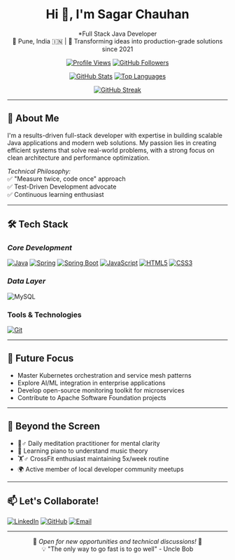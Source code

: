 <div align="center">

# Hi 👋, I'm Sagar Chauhan

*Full Stack Java Developer  
📍 Pune, India 🇮🇳 | 🚀 Transforming ideas into production-grade solutions since 2021

[![Profile Views](https://komarev.com/ghpvc/?username=Prasad-Bhumkar&label=Profile%20views&color=0e75b6&style=flat)](https://github.com/sagar-chauhan1)
[![GitHub Followers](https://img.shields.io/github/followers/Prasad-Bhumkar?logo=github&style=social)](https://github.com/sagar-chauhan1)

[![GitHub Stats](https://github-readme-stats.vercel.app/api?username=Prasad-Bhumkar&show_icons=true&theme=radical&hide_title=true)](https://github.com/sagar-chauhan1)
[![Top Languages](https://github-readme-stats.vercel.app/api/top-langs/?username=Prasad-Bhumkar&layout=compact&theme=radical)](https://github.com/sagar-chauhan1)

[![GitHub Streak](https://github-readme-streak-stats.herokuapp.com/?user=Prasad-Bhumkar&theme=radical)](https://github.com/sagar-chauhan1)

</div>

---

## 🚀 About Me

I'm a results-driven full-stack developer with expertise in building scalable Java applications and modern web solutions. My passion lies in creating efficient systems that solve real-world problems, with a strong focus on clean architecture and performance optimization.

*Technical Philosophy:*  
✅ "Measure twice, code once" approach  
✅ Test-Driven Development advocate  
✅ Continuous learning enthusiast

---

## 🛠 Tech Stack

### *Core Development*
[![Java](https://img.shields.io/badge/Java-ED8B00?style=for-the-badge&logo=openjdk&logoColor=white)](https://www.java.com/)
[![Spring](https://img.shields.io/badge/Spring-6DB33F?style=for-the-badge&logo=spring&logoColor=white)](https://spring.io/)
[![Spring Boot](https://img.shields.io/badge/Spring_Boot-6DB33F?style=for-the-badge&logo=springboot&logoColor=white)](https://spring.io/projects/spring-boot)
[![JavaScript](https://img.shields.io/badge/JavaScript-F7DF1E?style=for-the-badge&logo=javascript&logoColor=black)](https://www.javascript.com/)
[![HTML5](https://img.shields.io/badge/HTML5-E34F26?style=for-the-badge&logo=html5&logoColor=white)](https://www.w3.org/html/)
[![CSS3](https://img.shields.io/badge/CSS3-1572B6?style=for-the-badge&logo=css3&logoColor=white)](https://www.w3.org/Style/CSS/)

### *Data Layer*
![MySQL](https://img.shields.io/badge/MySQL-4479A1?style=for-the-badge&logo=mysql&logoColor=white)

### Tools & Technologies
[![Git](https://img.shields.io/badge/Git-F05032?style=for-the-badge&logo=git&logoColor=white)](https://git-scm.com/)


---


## 🎯 Future Focus

- Master Kubernetes orchestration and service mesh patterns
- Explore AI/ML integration in enterprise applications
- Develop open-source monitoring toolkit for microservices
- Contribute to Apache Software Foundation projects

---


## 🎨 Beyond the Screen

- 🧘♂ Daily meditation practitioner for mental clarity
- 🎹 Learning piano to understand music theory
- 🏋♂ CrossFit enthusiast maintaining 5x/week routine
- 🌍 Active member of local developer community meetups

---

## 📫 Let's Collaborate!

[![LinkedIn](https://img.shields.io/badge/LinkedIn-0A66C2?style=for-the-badge&logo=linkedin&logoColor=white)](linkedin.com/in/sagar-chauhan)
[![GitHub](https://img.shields.io/badge/GitHub-181717?style=for-the-badge&logo=github&logoColor=white)](https://github.com/sagar-chauhan1)
[![Email](https://img.shields.io/badge/Email-EA4335?style=for-the-badge&logo=gmail&logoColor=white)](mailto:sc0738489@gmail.com)

---

<div align="center">

🌟 *Open for new opportunities and technical discussions!* 🌟  
💡 "The only way to go fast is to go well" - Uncle Bob

</div>
